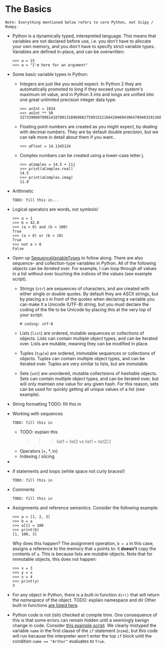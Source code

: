 The Basics
=========================
    
    Note: Everything mentioned below refers to core Python, not Scipy / Numpy.

*   Python is a dynamically typed, interepreted language. This means
    that variables are not declared before use, i.e. you don't have to
    allocate your own memory, and you don't have to specify strict variable
    types. Variables are defined in-place, and can be overwritten:
    
        >>> a = 15
        >>> a = "I'm here for an argument"

*   Some basic variable types in Python:
    
    *   Integers are just like you would expect. In Python 2 they are automatically
        promoted to *long* if they exceed your system's maximum int value, and in
        Python 3 ints and longs are unified into one great unlimited precision 
        integer data type.
        
            >>> anInt = 1024
            >>> anInt ** 50
            3273390607896141870013189696827599152216642046043064789483291368096133796404674554883270092325904157150886684127560071009217256545885393053328527589376
            
    *   Floating point numbers are created as you might expect, by dealing with
        decimal numbers. They are by default double precision, but we can talk
        more in detail about them if you want..
        
            >>> aFloat = 14.1345124
            
    *   Complex numbers can be created using a lower-case letter j.
        
            >>> aComplex = 14.5 + 11j
            >>> print(aComplex.real)
            14.5
            >>> print(aComplex.imag)
            11.0

*   Arithmetic 
    
        TODO: fill this in...

*   Logical operators are words, not symbols!
        
        >>> a = 1
        >>> b = 42.0
        >>> (a > 0) and (b < 100)
        True
        >>> (a > 0) or (b < 10)
        True
        >>> not a > 0
        False

*   Open up [SequenceVariableTypes](https://github.com/adrn/PythonBeer/blob/master/Meeting%201%20--%20Python%20Introduction/SequenceVariableTypes.py)
    to follow along. There are also sequence- and collection-type variables in 
    Python. All of the following objects can be *iterated* over. For example, I 
    can loop through all values in a list without ever touching the indices of 
    the values (see example script).
    
    *   Strings (``str``) are sequences of characters, and are created
        with either single or double quotes. By default they are ASCII strings,
        but by placing a ``U`` in front of the quotes when declaring a variable
        you can make it a Unicode (UTF-8) string, but you must declare the coding
        of the file to be Unicode by placing this at the very top of your script:
      
            # coding: utf-8
        
    *   Lists (``list``) are ordered, mutable sequences or collections of
        objects. Lists can contain multiple object types, and can be iterated
        over. Lists are mutable, meaning they can be modified in place.
    *   Tuples (``tuple``) are ordered, immutable sequences or collections
        of objects. Tuples can contain multiple object types, and can be
        iterated over. Tuples are very similar to lists, but are immutable.
    *   Sets (``set``) are unordered, mutable collectsions of *hashable*
        objects. Sets can contain multiple object types, and can be iterated
        over, but will only maintain one value for any given hash. For this
        reason, sets can be used for quickly getting all unique values of a list
        (see example).

*   String formatting
    TODO: fill this in

*   Working with sequences

        TODO: fill this in
        
    *   TODO: explain this
        >>> list1 = list2
        vs
        >>> list1 = list2[:]
    *   Operators (+, *, in)
    *   Indexing / slicing

*   

*   if statements and loops (white space not curly braces!)
    
        TODO: fill this in

*   Comments
    
        TODO: fill this in

*   Assignments and reference semantics. Consider the following example:
    
        >>> a = [1, 2, 3]
        >>> b = a
        >>> a[1] = 100
        >>> print(b)
        [1, 100, 3]
    
    Why does this happen? The assignment operation, ``b = a`` in this case, assigns
    a reference to the memory that ``a`` points to: it **doesn't** copy the contents 
    of ``a``. This is because lists are *mutable* objects. Note that for immutable
    objects, this does not happen:
        
        >>> x = 3
        >>> y = x
        >>> x = 4
        >>> print(y)
        3

*   For any object in Python, there is a built-in function ``dir()`` that will return
    the *namespace* of the object. TODO: explain namespace and dir
    Other built-in functions [are listed here](http://docs.python.org/library/functions.html).

*   Python code is not (ish) checked at compile time. One consequence of this 
    is that some errors can remain hidden until a seemingly benign change in
    code. Consider [this example script](https://github.com/adrn/PythonBeer/blob/master/Meeting%201%20--%20Python%20Introduction/RuntimeChecking.py). 
    We clearly mistyped the variable ``name`` in the first clause of the 
    ``if`` statement (``nzme``), but this code will run because the interpreter 
    won't enter the top ``if`` block until the condition ``name == "Arthur"`` 
    evaluates to ``True``.